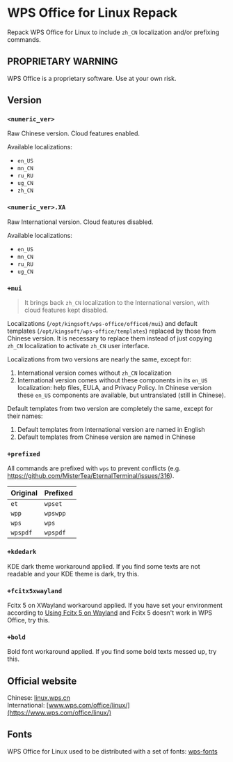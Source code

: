 # WPS Office for Linux Repack

Repack WPS Office for Linux to include `zh_CN` localization and/or prefixing commands.

## PROPRIETARY WARNING

WPS Office is a proprietary software. Use at your own risk.

## Version

### `<numeric_ver>`

Raw Chinese version. Cloud features enabled.

Available localizations:

* `en_US`
* `mn_CN`
* `ru_RU`
* `ug_CN`
* `zh_CN`

### `<numeric_ver>.XA`

Raw International version. Cloud features disabled.

Available localizations:

* `en_US`
* `mn_CN`
* `ru_RU`
* `ug_CN`

### `+mui`

> It brings back `zh_CN` localization to the International version, with cloud features kept disabled.

Localizations (`/opt/kingsoft/wps-office/office6/mui`) and default templates (`/opt/kingsoft/wps-office/templates`) replaced by those from Chinese version. It is necessary to replace them instead of just copying `zh_CN` localization to activate `zh_CN` user interface.

Localizations from two versions are nearly the same, except for:

1. International version comes without `zh_CN` localization
2. International version comes without these components in its `en_US` localization: help files, EULA, and Privacy Policy. In Chinese version these `en_US` components are available, but untranslated (still in Chinese).

Default templates from two version are completely the same, except for their names:

1. Default templates from International version are named in English
2. Default templates from Chinese version are named in Chinese

### `+prefixed`

All commands are prefixed with `wps` to prevent conflicts (e.g. https://github.com/MisterTea/EternalTerminal/issues/316).

| Original | Prefixed |
|----------|----------|
| `et`     | `wpset`  |
| `wpp`    | `wpswpp` |
| `wps`    | `wps`    |
| `wpspdf` | `wpspdf` |

### `+kdedark`

KDE dark theme workaround applied. If you find some texts are not readable and your KDE theme is dark, try this.

### `+fcitx5xwayland`

Fcitx 5 on XWayland workaround applied. If you have set your environment according to [Using Fcitx 5 on Wayland](https://fcitx-im.org/wiki/Using_Fcitx_5_on_Wayland) and Fcitx 5 doesn't work in WPS Office, try this.

### `+bold`

Bold font workaround applied. If you find some bold texts messed up, try this.

## Official website

Chinese: [linux.wps.cn](https://linux.wps.cn)  
International: [www.wps.com/office/linux/](https://www.wps.com/office/linux/)

## Fonts

WPS Office for Linux used to be distributed with a set of fonts: [wps-fonts](https://github.com/Rongronggg9/wps-fonts)
